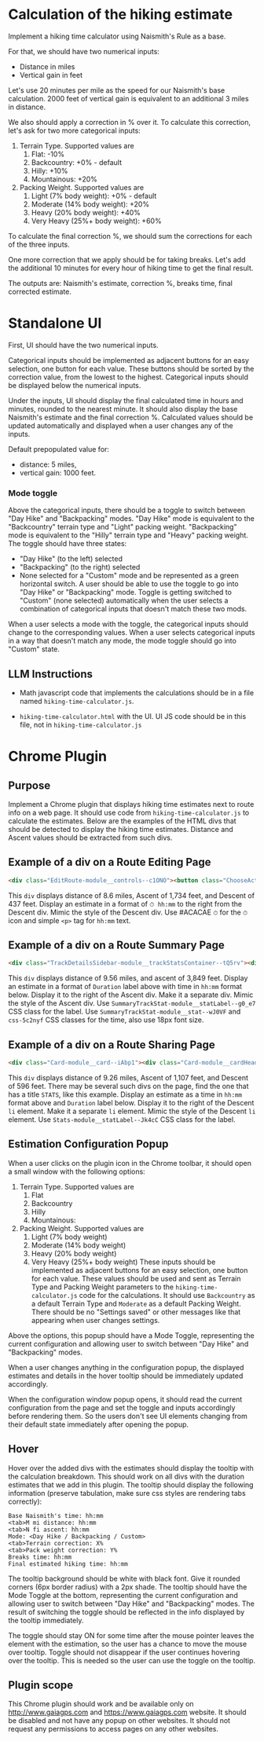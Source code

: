 # Calculation of the hiking estimate

Implement a hiking time calculator using Naismith's Rule as a base.

For that, we should have two numerical inputs: 
- Distance in miles
- Vertical gain in feet

Let's use 20 minutes per mile as the speed for our Naismith's base calculation.
2000 feet of vertical gain is equivalent to an additional 3 miles in distance.

We also should apply a correction in % over it.
To calculate this correction, let's ask for two more categorical inputs:

1. Terrain Type. Supported values are
    1. Flat: -10%
    2. Backcountry: +0% - default
    3. Hilly: +10%
    4. Mountainous: +20%
2. Packing Weight. Supported values are
    1. Light (7% body weight): +0% - default
    2. Moderate (14% body weight): +20%
    3. Heavy (20% body weight): +40%
    4. Very Heavy (25%+ body weight): +60%

To calculate the final correction %, we should sum the corrections for each of the three inputs.

One more correction that we apply should be for taking breaks. 
Let's add the additional 10 minutes for every hour of hiking time to get the final result.

The outputs are: Naismith's estimate, correction %, breaks time, final corrected estimate.

# Standalone UI

First, UI should have the two numerical inputs.

Categorical inputs should be implemented as adjacent buttons for an easy selection, one button for each value.
These buttons should be sorted by the correction value, from the lowest to the highest.
Categorical inputs should be displayed below the numerical inputs.

Under the inputs, UI should display the final calculated time in hours and minutes, rounded to the nearest minute.
It should also display the base Naismith's estimate and the final correction %.
Calculated values should be updated automatically and displayed when a user changes any of the inputs.

Default prepopulated value for:
- distance: 5 miles, 
- vertical gain: 1000 feet.

### Mode toggle
Above the categorical inputs, there should be a toggle to switch between "Day Hike" and "Backpacking" modes.
"Day Hike" mode is equivalent to the "Backcountry" terrain type and "Light" packing weight.
"Backpacking" mode is equivalent to the "Hilly" terrain type and "Heavy" packing weight.
The toggle should have three states: 
- "Day Hike" (to the left) selected
- "Backpacking" (to the right) selected
- None selected for a "Custom" mode
and be represented as a green horizontal switch.
A user should be able to use the toggle to go into "Day Hike" or "Backpacking" mode. Toggle is getting 
switched to "Custom" (none selected) automatically when the user selects a combination of 
categorical inputs that doesn't match these two mods.

When a user selects a mode with the toggle, the categorical inputs should change to the corresponding values.
When a user selects categorical inputs in a way that doesn't match any mode, the mode toggle should go into 
"Custom" state.

## LLM Instructions
- Math javascript code that implements the calculations should be
in a file named `hiking-time-calculator.js`.

- `hiking-time-calculator.html` with the UI. UI JS code should be in this file, not in `hiking-time-calculator.js`

# Chrome Plugin

## Purpose

Implement a Chrome plugin that displays hiking time estimates next to route info on a web page.
It should use code from `hiking-time-calculator.js` to calculate the estimates.
Below are the examples of the HTML divs that should be detected to display the hiking time estimates.
Distance and Ascent values should be extracted from such divs.

## Example of a div on a Route Editing Page

```html
<div class="EditRoute-module__controls--c1ONO"><button class="ChooseActivity-module__button--uedMb" aria-label="Hiking"><svg viewBox="0 0 36 36" preserveAspectRatio="xMidYMid meet" fill="none" xmlns="http://www.w3.org/2000/svg"><path d="M2.25 26.325C2.25 27.1407 2.25 30.9375 2.25 30.9375H6.75L7.425 29.85L8.25 30.9375H9.75L10.875 29.85L11.625 30.9375C12.1631 30.3695 12.6087 28.6875 13.5 28.6875H16.5C17.4887 28.6875 18.1975 30.3651 18.9 30.9375L19.575 30L21 30.9375H21.75L22.875 30L24 30.9375H24.75L26.1 29.925L26.775 30.9375C27.225 30.8625 27.75 30.525 28.2 30.45L29.175 29.475L29.7 30.075C30.075 29.925 30.525 29.775 30.9 29.625C30.9 29.625 32.9625 28.575 33.9375 27.675V24" stroke="currentColor" stroke-width="1.25" stroke-miterlimit="10" stroke-linecap="round" stroke-linejoin="round"></path><path d="M8.70044 8.0625H2.25035L2.25 26.4375H9.74997C11.0509 26.4375 11.4899 24.9375 12.75 24.9375H16.5C18.3947 24.9375 18.5066 26.4375 20.25 26.4375C22.4281 26.4375 27 26.4375 27 26.4375L33.6754 23.775C33.6754 23.775 32.025 18.825 26.25 21C26.25 21 17.475 18 15.75 14.25L15.75 5.0625H11.1754C9.8254 5.0625 8.70044 6.8625 8.70044 8.0625Z" stroke="currentColor" stroke-width="1.25" stroke-miterlimit="10" stroke-linecap="round" stroke-linejoin="round"></path><path d="M15.9756 10.1249C15.9756 10.1249 17.2506 8.47494 18.9006 9.59994C20.0256 10.3499 19.2006 11.7749 16.0506 11.2499" stroke="currentColor" stroke-width="1.25" stroke-miterlimit="10" stroke-linecap="round" stroke-linejoin="round"></path><path d="M2.25 21.5641L8.25 21.5642C9.31855 21.5642 10.0844 21.4928 10.5 22.3142L11.25 23.625" stroke="currentColor" stroke-width="1.25" stroke-miterlimit="10" stroke-linecap="round" stroke-linejoin="round"></path><path d="M26.25 21V24.375" stroke="currentColor" stroke-width="1.25" stroke-miterlimit="10" stroke-linecap="round" stroke-linejoin="round"></path><path d="M6 12.5625H2.25" stroke="currentColor" stroke-width="1.25" stroke-miterlimit="10" stroke-linecap="round" stroke-linejoin="round"></path><path d="M15.1504 10.3501H12.9004" stroke="currentColor" stroke-width="1.25" stroke-miterlimit="10" stroke-linecap="round" stroke-linejoin="round"></path><path d="M15.1504 13.3125H12.9004" stroke="currentColor" stroke-width="1.25" stroke-miterlimit="10" stroke-linecap="round" stroke-linejoin="round"></path><path d="M16.3492 15.6001L14.6992 17.3251" stroke="currentColor" stroke-width="1.25" stroke-miterlimit="10" stroke-linecap="round" stroke-linejoin="round"></path><path d="M18.5992 17.3999L16.9492 19.1999" stroke="currentColor" stroke-width="1.25" stroke-miterlimit="10" stroke-linecap="round" stroke-linejoin="round"></path><path d="M21.1492 18.8999L19.5742 20.6999" stroke="currentColor" stroke-width="1.25" stroke-miterlimit="10" stroke-linecap="round" stroke-linejoin="round"></path><path d="M23.8492 20.3999L22.1992 22.1999" stroke="currentColor" stroke-width="1.25" stroke-miterlimit="10" stroke-linecap="round" stroke-linejoin="round"></path></svg></button><div class="Stats-module__stats--KW1GI"><div><p>8.6 <span>mi</span></p></div><div><svg class="MuiSvgIcon-root MuiSvgIcon-fontSizeMedium css-7j8jl" focusable="false" color="#ACACAE" aria-hidden="true" viewBox="0 0 24 24"><path d="m4 12 1.41 1.41L11 7.83V20h2V7.83l5.58 5.59L20 12l-8-8z"></path></svg><p>1,734 <span>ft</span></p></div><div><svg class="MuiSvgIcon-root MuiSvgIcon-fontSizeMedium css-7j8jl" focusable="false" color="#ACACAE" aria-hidden="true" viewBox="0 0 24 24"><path d="m20 12-1.41-1.41L13 16.17V4h-2v12.17l-5.58-5.59L4 12l8 8z"></path></svg><p>437 <span>ft</span></p></div></div><div class="EditRoute-module__routeTitle--aneHj"><div aria-label="Change Color" class="MuiInputBase-root MuiInput-root MuiInputBase-colorPrimary MuiSelect-root css-w44391"><div tabindex="0" role="combobox" aria-expanded="false" aria-haspopup="listbox" class="MuiSelect-select MuiSelect-standard MuiInputBase-input MuiInput-input css-1wcjd45" style="border-radius: 4px; padding: 8px;"><div style="position: relative; height: 24px; width: 24px; background-color: rgb(87, 38, 194); border-radius: 4px;"></div></div><input aria-invalid="false" aria-hidden="true" tabindex="-1" class="MuiSelect-nativeInput css-147e5lo" value="#5726C2"></div><h4 class="MuiTypography-root MuiTypography-h4 css-48q68v" aria-label="Banff - day 4">Banff - day 4</h4><button class="MuiButtonBase-root MuiIconButton-root MuiIconButton-colorPrimary MuiIconButton-sizeMedium css-czf5nk" tabindex="0" type="button" aria-label="Edit"><svg width="22" height="22" fill="none" xmlns="http://www.w3.org/2000/svg"><path fill-rule="evenodd" clip-rule="evenodd" d="M15.708 3.39937C15.1755 2.86688 14.3121 2.86688 13.7796 3.39937L3.39939 13.7796C3.14367 14.0353 3 14.3822 3 14.7438V17.6364C3 18.3895 3.6105 18.9999 4.36358 18.9999H7.25614C7.61779 18.9999 7.96461 18.8563 8.22033 18.6006L18.6006 8.22038C19.1331 7.68787 19.1331 6.82452 18.6006 6.29201L15.708 3.39937ZM7.2552 17.6364H4.36257V14.7438L12.3864 6.71991L15.279 9.61249L7.2552 17.6364ZM16.279 8.61249L17.6354 7.25611L14.7428 4.36355L13.3864 5.71991L16.279 8.61249Z" fill="#2F7844"></path></svg></button></div><div aria-label="Graph Style" class="MuiInputBase-root MuiInput-root MuiInputBase-colorPrimary MuiSelect-root css-sj39ut"><div tabindex="0" role="combobox" aria-expanded="false" aria-haspopup="listbox" class="MuiSelect-select MuiSelect-standard MuiInputBase-input MuiInput-input css-1wcjd45" style="border-radius: 4px; padding: 0px; color: rgb(96, 97, 99); background-color: transparent;"><svg viewBox="0 0 48 48" fill="none" xmlns="http://www.w3.org/2000/svg" width="28" height="28"><path fill-rule="evenodd" clip-rule="evenodd" fill="currentColor" d="M11.25 9C11.25 5.27208 14.2721 2.25 18 2.25H30C33.7279 2.25 36.75 5.27208 36.75 9V39C36.75 42.7279 33.7279 45.75 30 45.75H18C14.2721 45.75 11.25 42.7279 11.25 39V9ZM18 3.75C15.5313 3.75 13.4605 5.45399 12.8997 7.75H35.1003C34.5395 5.45399 32.4687 3.75 30 3.75H18ZM12.75 36.25V9.25H35.25V36.25H12.75ZM12.75 37.75V39C12.75 41.8995 15.1005 44.25 18 44.25H30C32.8995 44.25 35.25 41.8995 35.25 39V37.75H12.75ZM30.75 15C30.75 14.5858 30.4142 14.25 30 14.25C29.5858 14.25 29.25 14.5858 29.25 15V32C29.25 32.4142 29.5858 32.75 30 32.75C30.4142 32.75 30.75 32.4142 30.75 32V15ZM25.25 19L25.25 32C25.25 32.4142 25.5858 32.75 26 32.75C26.4142 32.75 26.75 32.4142 26.75 32L26.75 19C26.75 18.5858 26.4142 18.25 26 18.25C25.5858 18.25 25.25 18.5858 25.25 19ZM21.25 32V23C21.25 22.5858 21.5858 22.25 22 22.25C22.4142 22.25 22.75 22.5858 22.75 23V32C22.75 32.4142 22.4142 32.75 22 32.75C21.5858 32.75 21.25 32.4142 21.25 32ZM17.25 27V32C17.25 32.4142 17.5858 32.75 18 32.75C18.4142 32.75 18.75 32.4142 18.75 32L18.75 27C18.75 26.5858 18.4142 26.25 18 26.25C17.5858 26.25 17.25 26.5858 17.25 27ZM24.5 41C24.5 41.2761 24.2761 41.5 24 41.5C23.7239 41.5 23.5 41.2761 23.5 41C23.5 40.7239 23.7239 40.5 24 40.5C24.2761 40.5 24.5 40.7239 24.5 41ZM26 41C26 42.1046 25.1046 43 24 43C22.8954 43 22 42.1046 22 41C22 39.8954 22.8954 39 24 39C25.1046 39 26 39.8954 26 41Z"></path></svg></div><input aria-invalid="false" aria-hidden="true" tabindex="-1" class="MuiSelect-nativeInput css-147e5lo" value=""></div><div class="EditRoute-module__routeControls--jh0Wz"><div class="EditRoute-module__routeControlsGroup--V_ShM"><span aria-label="Back to start (B)" class=""><button class="MuiButtonBase-root MuiIconButton-root MuiIconButton-sizeSmall css-lz5g3z" tabindex="0" type="button" aria-label="Back to Start" aria-keyshortcuts="b"><svg width="24" height="24" fill="none" xmlns="http://www.w3.org/2000/svg"><path d="M15.9942 16.0395L14.5453 17.3906L9.03711 11.8824L14.668 6.25146L16.0941 7.62543L12.8371 10.8824L22.0371 10.8824V12.8824L12.8371 12.8824L15.9942 16.0395Z" fill="currentcolor"></path><path d="M7 12C7 13.6569 5.65685 15 4 15C2.34315 15 1 13.6569 1 12C1 10.3432 2.34315 9.00001 4 9.00001C5.65685 9.00001 7 10.3432 7 12Z" fill="currentcolor"></path></svg></button></span><span aria-label="Out and back (O)" class=""><button class="MuiButtonBase-root MuiIconButton-root MuiIconButton-sizeSmall css-lz5g3z" tabindex="0" type="button" aria-label="out and back" aria-keyshortcuts="o"><svg width="24" height="24" fill="none" xmlns="http://www.w3.org/2000/svg"><path d="M7 8H20" stroke="currentColor" stroke-width="2"></path><path d="M17 16H4" stroke="currentColor" stroke-width="2"></path><path d="M17 4L21 8L17 12" stroke="currentColor" stroke-width="2"></path><path d="M7 20L3 16L7 12" stroke="currentColor" stroke-width="2"></path></svg></button></span><span aria-label="Reverse route (R)" class=""><button class="MuiButtonBase-root MuiIconButton-root MuiIconButton-sizeSmall css-lz5g3z" tabindex="0" type="button" aria-label="reverse route" aria-keyshortcuts="r"><svg width="24" height="24" fill="none" xmlns="http://www.w3.org/2000/svg"><path fill-rule="evenodd" clip-rule="evenodd" d="M12 16.4833L10.4865 18L4 11.5L10.4865 5L12 6.51667L7.02703 11.5L12 16.4833Z" fill="currentColor"></path><path fill-rule="evenodd" clip-rule="evenodd" d="M20 16.4833L18.4865 18L12 11.5L18.4865 5L20 6.51667L15.027 11.5L20 16.4833Z" fill="currentColor"></path></svg></button></span></div><div class="MuiDivider-root MuiDivider-fullWidth MuiDivider-vertical css-q2gd0r" role="separator" aria-orientation="vertical"></div><div class="EditRoute-module__routeControlsGroup--V_ShM"><span aria-label="Undo (Ctrl+Z)" class=""><button class="MuiButtonBase-root Mui-disabled MuiIconButton-root Mui-disabled MuiIconButton-sizeSmall css-lz5g3z" tabindex="-1" type="button" disabled="" aria-label="undo" aria-keyshortcuts="meta+u"><svg width="24" height="24" fill="none" xmlns="http://www.w3.org/2000/svg"><path d="M20 13.2856C20 8.88564 16.4 5.28564 12 5.28564C9.8 5.28564 7.8 6.28564 6 7.28564L4 5.28564V12.2856L11 12.2856L8 9.28564C8.9 7.98564 10.3 7.28564 12 7.28564C15.3 7.28564 18 9.98564 18 13.2856C18 14.8492 17.3939 16.278 16.4051 17.3488L17.863 18.7145C19.1876 17.2855 20 15.3758 20 13.2856Z" fill="currentColor"></path></svg></button></span><span aria-label="Redo (Ctrl+Y)" class=""><button class="MuiButtonBase-root Mui-disabled MuiIconButton-root Mui-disabled MuiIconButton-sizeSmall css-lz5g3z" tabindex="-1" type="button" disabled="" aria-label="redo" aria-keyshortcuts="meta+y"><svg width="24" height="24" fill="none" xmlns="http://www.w3.org/2000/svg"><path d="M4 13.2856C4 8.88564 7.6 5.28564 12 5.28564C14.2 5.28564 16.2 6.28564 18 7.28564L20 5.28564V12.2856L13 12.2856L16 9.28564C15.1 7.98564 13.7 7.28564 12 7.28564C8.7 7.28564 6 9.98564 6 13.2856C6 14.8492 6.6061 16.278 7.59494 17.3488L6.13704 18.7145C4.8124 17.2855 4 15.3758 4 13.2856Z" fill="currentColor"></path></svg></button></span></div><div class="MuiDivider-root MuiDivider-fullWidth MuiDivider-vertical css-q2gd0r" role="separator" aria-orientation="vertical"></div></div><div class="EditRoute-module__buttons--bTcum"><button class="MuiButtonBase-root MuiButton-root MuiButton-text MuiButton-textNeutral MuiButton-sizeSmall MuiButton-textSizeSmall MuiButton-colorNeutral MuiButton-root MuiButton-text MuiButton-textNeutral MuiButton-sizeSmall MuiButton-textSizeSmall MuiButton-colorNeutral css-1xo3xba" tabindex="0" type="button">Cancel</button><button class="MuiButtonBase-root MuiButton-root MuiButton-contained MuiButton-containedPrimary MuiButton-sizeSmall MuiButton-containedSizeSmall MuiButton-colorPrimary Mui-disabled MuiButton-root MuiButton-contained MuiButton-containedPrimary MuiButton-sizeSmall MuiButton-containedSizeSmall MuiButton-colorPrimary css-16733dr" tabindex="-1" type="button" disabled="">Save</button></div><div class="MuiDivider-root MuiDivider-fullWidth MuiDivider-vertical css-q2gd0r" role="separator" aria-orientation="vertical"></div><button class="MuiButtonBase-root MuiButton-root MuiButton-outlined MuiButton-outlinedPrimary MuiButton-sizeSmall MuiButton-outlinedSizeSmall MuiButton-colorPrimary MuiButton-root MuiButton-outlined MuiButton-outlinedPrimary MuiButton-sizeSmall MuiButton-outlinedSizeSmall MuiButton-colorPrimary css-ymcpwh" tabindex="0" type="button" aria-label="Old Editor" style="block-size: 29px; min-width: auto;"><svg viewBox="0 0 24 24" preserveAspectRatio="xMidYMid meet" fill="none" xmlns="http://www.w3.org/2000/svg" width="19" height="19"><path fill-rule="evenodd" clip-rule="evenodd" d="M4 3C3.44772 3 3 3.44772 3 4V20C3 20.5523 3.44772 21 4 21H20C20.5523 21 21 20.5523 21 20V14V13H19V14V19H5V5H10H11V3H10H4ZM14 5H17.5858L10.2929 12.2929L11.7071 13.7071L19 6.41421V10H21V4V3H20H14V5Z" fill="currentColor"></path></svg></button></div>
```

This `div` displays distance of 8.6 miles, Ascent of 1,734 feet, and Descent of 437 feet.
Display an estimate in a format of `⏱ hh:mm` to the right from the Descent div.
Mimic the style of the Descent div.
Use #ACACAE `⏱` for the `⏱` icon and simple `<p>` tag for `hh:mm` text.

## Example of a div on a Route Summary Page
```html
<div class="TrackDetailsSidebar-module__trackStatsContainer--tQ5rv"><div style="display: flex; gap: 16px;"><div><span class="SummaryTrackStat-module__statLabel--g0_e7">Distance</span><p class="MuiTypography-root MuiTypography-body1 SummaryTrackStat-module__stat--wJ0VF css-5c2nyf">9.56<span class="SummaryTrackStat-module__statLabel--g0_e7"> mi</span></p></div><div><span class="SummaryTrackStat-module__statLabel--g0_e7">Ascent</span><p class="MuiTypography-root MuiTypography-body1 SummaryTrackStat-module__stat--wJ0VF css-5c2nyf">3,849<span class="SummaryTrackStat-module__statLabel--g0_e7"> ft</span></p></div></div></div>
```

This `div` displays distance of 9.56 miles, and ascent of 3,849 feet.
Display an estimate in a format of `Duration` label above with time in `hh:mm` format below.
Display it to the right of the Ascent div.
Make it a separate div.
Mimic the style of the Ascent div.
Use `SummaryTrackStat-module__statLabel--g0_e7` CSS class for the label.
Use `SummaryTrackStat-module__stat--wJ0VF` and `css-5c2nyf` CSS classes for the time, also use 18px font size.

## Example of a div on a Route Sharing Page
```html
<div class="Card-module__card--iAbp1"><div class="Card-module__cardHeader--KHysE"><h2 class="Card-module__cardHeaderTitle--TW_Do">STATS</h2></div><div class="Card-module__cardContent--TAWgB"><div class="Stats-module__statsItem--DlArF"><svg class="MuiSvgIcon-root MuiSvgIcon-fontSizeMedium Stats-module__statsItemIcon--cZqyj css-7j8jl" focusable="false" aria-hidden="true" viewBox="0 0 24 24"><path d="M19.71 9.71 22 12V6h-6l2.29 2.29-4.17 4.17c-.39.39-1.02.39-1.41 0l-1.17-1.17c-1.17-1.17-3.07-1.17-4.24 0L2 16.59 3.41 18l5.29-5.29c.39-.39 1.02-.39 1.41 0l1.17 1.17c1.17 1.17 3.07 1.17 4.24 0z"></path></svg><div class="Stats-module__statsItemText--OKrSu"><div class="Stats-module__statsItemTextValue--DE1cK">9.26 mi</div><div class="Stats-module__statLabel--Jk4cC">Distance</div></div></div><hr class="MuiDivider-root MuiDivider-fullWidth Stats-module__divider--Zmg4s css-1wh3qu1"><div class="Stats-module__statsInfo--jbi9I"><ul><li><strong>1,107 ft</strong><div class="Stats-module__statLabel--Jk4cC">Ascent</div></li><li><strong>596 ft</strong><div class="Stats-module__statLabel--Jk4cC">Descent</div></li></ul></div></div></div>
```
This `div` displays distance of 9.26 miles, Ascent of 1,107 feet, and Descent of 596 feet.
There may be several such divs on the page, find the one that has a title `STATS`, like this example.
Display an estimate as a time in `hh:mm` format above and `Duration` label below.
Display it to the right of the Descent `li` element.
Make it a separate `li` element.
Mimic the style of the Descent `li` element.
Use `Stats-module__statLabel--Jk4cC` CSS class for the label.

## Estimation Configuration Popup
When a user clicks on the plugin icon in the Chrome toolbar, it should open a small window with the following options:
1. Terrain Type. Supported values are
   1. Flat
   2. Backcountry
   3. Hilly
   4. Mountainous:
2. Packing Weight. Supported values are
   1. Light (7% body weight)
   2. Moderate (14% body weight)
   3. Heavy (20% body weight)
   4. Very Heavy (25%+ body weight)
      These inputs should be implemented as adjacent buttons for an easy selection, one button for each value.
      These values should be used and sent as Terrain Type and Packing Weight parameters to the `hiking-time-calculator.js` code for the calculations.
      It should use `Backcountry` as a default Terrain Type and `Moderate` as a default Packing Weight.
      There should be no "Settings saved" or other messages like that appearing when user changes settings.

Above the options, this popup should have a Mode Toggle, representing the current configuration and allowing user
to switch between "Day Hike" and "Backpacking" modes.

When a user changes anything in the configuration popup, the displayed estimates 
and details in the hover tooltip should be immediately updated accordingly.

When the configuration window popup opens, it should read the current configuration from the page and 
set the toggle and inputs accordingly before rendering them.
So the users don't see UI elements changing from their default state immediately after opening the popup.

## Hover

Hover over the added divs with the estimates should display the tooltip with the calculation breakdown.
This should work on all divs with the duration estimates that we add in this plugin.
The tooltip should display the following information (preserve tabulation, make sure css styles are rendering tabs correctly):
```
Base Naismith's time: hh:mm 
<tab>M mi distance: hh:mm
<tab>N fi ascent: hh:mm
Mode: <Day Hike / Backpacking / Custom>
<tab>Terrain correction: X%
<tab>Pack weight correction: Y%
Breaks time: hh:mm
Final estimated hiking time: hh:mm
```
The tooltip background should be white with black font. Give it rounded corners (6px border radius) with a 2px shade.
The tooltip should have the Mode Toggle at the bottom, representing the current configuration and allowing user
to switch between "Day Hike" and "Backpacking" modes. 
The result of switching the toggle should be reflected in the info displayed by the tooltip immediately.

The toggle should stay ON for some time after the mouse pointer leaves the element with the estimation, 
so the user has a chance to move the mouse over tooltip.
Toggle should not disappear if the user continues hovering over the tooltip.
This is needed so the user can use the toggle on the tooltip.

## Plugin scope

This Chrome plugin should work and be available only on http://www.gaiagps.com and https://www.gaiagps.com website.
It should be disabled and not have any popup on other websites.
It should not request any permissions to access pages on any other websites.